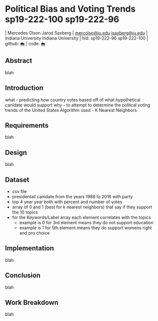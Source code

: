 # Political Bias and Voting Trends sp19-222-100 sp19-222-96

| Mercedes Olson      Jarod Saxberg 
| mercolso@iu.edu     jsaxberg@iu.edu
| Indiana University  Indiana University
| hid: sp19-222-96    sp19-222-100
| github: [:cloud:](https://github.com/cloudmesh-community/sp19-222-100/blob/master/project_report/report.md)
| code: [:cloud:](https://github.com/cloudmesh-community/sp19-222-100/tree/master/project_code)

## Abstract

blah

## Introduction 

what - predicting how country votes based off of what hypothetical canidate would support 
why - to attempt to determine the politcal voting trends of the United States 
Algorithm used - K Nearest Neighbors 

## Requirements

blah

## Design

blah

## Dataset

- csv file 
- presidentail canidate from the years 1988 to 2016 with party  
- top 4 year year both with percent and number of votes 
- array of 0 and 1 (best for k nearest neighbors) that say if they support the 10 topics
- for the Keywords/Label array each element correlates with the topics 
    - example is 0 for 3rd element means they do not support education 
    - example is 1 for 5th element means they do support womens right and pro choice 

## Implementation

blah

## Conclusion

blah

## Work Breakdown

blah
